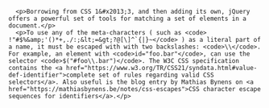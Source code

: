 
      <p>Borrowing from CSS 1&#x2013;3, and then adding its own, jQuery offers a powerful set of tools for matching a set of elements in a document.</p>
      <p>To use any of the meta-characters ( such as <code> !"#$%&amp;'()*+,./:;&lt;=&gt;?@[\]^`{|}~</code> ) as a literal part of a name, it must be escaped with with two backslashes: <code>\\</code>. For example, an element with <code>id="foo.bar"</code>, can use the selector <code>$("#foo\\.bar")</code>. The W3C CSS specification contains the <a href="https://www.w3.org/TR/CSS21/syndata.html#value-def-identifier">complete set of rules regarding valid CSS selectors</a>. Also useful is the blog entry by Mathias Bynens on <a href="https://mathiasbynens.be/notes/css-escapes">CSS character escape sequences for identifiers</a>.</p>
    